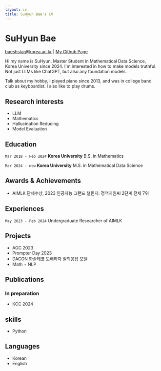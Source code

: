 ```yaml
---
layout: cv
title: SuHyun Bae's CV
---
```

# SuHyun Bae
baeshstar@korea.ac.kr | [My Github Page](https://github.com/Ricepunchb)

Hi my name is SuHyun, Master Student in Mathematical Data Science, Korea University since 2024. I'm interested in how to make models truthful. Not just LLMs like ChatGPT, but also any foundation models.
 
Talk about my hobby, I played piano since 2013, and was in college band club as keyboardist. I also like to play drums.  



## Research interests

- LLM
- Mathematics
- Hallucination Reducing
- Model Evaluation


## Education

`Mar 2018 - Feb 2024`
__Korea University__ B.S. in Mathematics

`Mar 2024 - now`
__Korea University__  M.S. in Mathematical Data Science

## Awards & Achievements
- AIMLK 단체수상, 2023 인공지능 그랜드 챌린지: 정책지원AI 2단계 전체 7위

## Experiences
`May 2023 - Feb 2024` Undergraduate Researcher of AIMLK

## Projects
- AGC 2023
- Prompter Day 2023
- DACON 한솔데코 도배하자 질의응답 모델
- Math + NLP

## Publications

<!-- ### Accepted -->

<!-- ### Submitted -->

### In preparation
- KCC 2024

## skills
- Python

## Languages
- Korean
- English

<!-- ### Footer

Last updated: 20240404 -->


